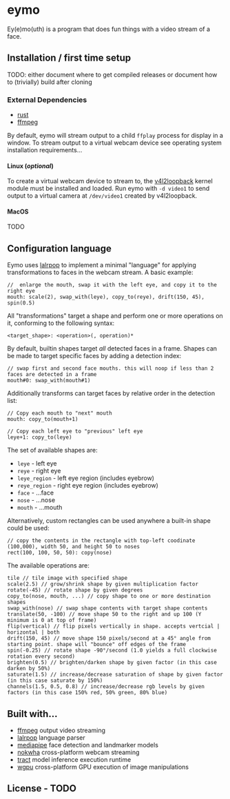 # eymo

Ey(e)mo(uth) is a program that does fun things with a video stream of a face.

## Installation / first time setup

TODO: either document where to get compiled releases or document how
to (trivially) build after cloning

### External Dependencies

- [rust](https://www.rust-lang.org/tools/install)
- [ffmpeg](https://ffmpeg.org/)

By default, eymo will stream output to a child `ffplay` process for
display in a window. To stream output to a virtual webcam device see
operating system installation requirements...

#### Linux (*optional*)

To create a virtual webcam device to stream to, the
[v4l2loopback](https://github.com/v4l2loopback/v4l2loopback) kernel
module must be installed and loaded. Run eymo with `-d video1` to send
output to a virtual camera at `/dev/video1` created by v4l2loopback.

#### MacOS

TODO

## Configuration language

Eymo uses [lalrpop](https://github.com/lalrpop/lalrpop) to implement a
minimal "language" for applying transformations to faces in the webcam
stream. A basic example:
```
//  enlarge the mouth, swap it with the left eye, and copy it to the right eye
mouth: scale(2), swap_with(leye), copy_to(reye), drift(150, 45), spin(0.5)
```

All "transformations" target a shape and perform one or more
operations on it, conforming to the following syntax:

```
<target_shape>: <operation>(, operation)*
```


By default, builtin shapes target _all_ detected faces in a
frame. Shapes can be made to target specific faces by adding a
detection index:

```
// swap first and second face mouths. this will noop if less than 2 faces are detected in a frame
mouth#0: swap_with(mouth#1)
```

Additionally transforms can target faces by relative order in the
detection list:

```
// Copy each mouth to "next" mouth
mouth: copy_to(mouth+1)

// Copy each left eye to "previous" left eye
leye+1: copy_to(leye)
```

The set of available shapes are:

- `leye` - left eye
- `reye` - right eye
- `leye_region` - left eye region (includes eyebrow)
- `reye_region` - right eye region (includes eyebrow)
- `face` - ...face
- `nose` - ...nose
- `mouth` - ...mouth

Alternatively, custom rectangles can be used anywhere a built-in shape
could be used:

```
// copy the contents in the rectangle with top-left coodinate (100,000), width 50, and height 50 to noses
rect(100, 100, 50, 50): copy(nose)
```

The available operations are:

```
tile // tile image with specified shape
scale(2.5) // grow/shrink shape by given multiplication factor
rotate(-45) // rotate shape by given degrees
copy_to(nose, mouth, ...) // copy shape to one or more destination shapes
swap_with(nose) // swap shape contents with target shape contents
translate(50, -100) // move shape 50 to the right and up 100 (Y minimum is 0 at top of frame)
flip(vertical) // flip pixels vertically in shape. accepts vertcial | horizontal | both
drift(150, 45) // move shape 150 pixels/second at a 45° angle from starting point. shape will "bounce" off edges of the frame
spin(-0.25) // rotate shape -90°/second (1.0 yields a full clockwise rotation every second)
brighten(0.5) // brighten/darken shape by given factor (in this case darken by 50%)
saturate(1.5) // increase/decrease saturation of shape by given factor (in this case saturate by 150%)
channels(1.5, 0.5, 0.8) // increase/decrease rgb levels by given factors (in this case 150% red, 50% green, 80% blue)
```


## Built with...

- [ffmpeg](https://ffmpeg.org/) output video streaming
- [lalrpop](https://github.com/lalrpop/lalrpop) language parser
- [mediapipe](https://ai.google.dev/edge/mediapipe/solutions/vision/face_landmarker) face detection and landmarker models
- [nokwha](https://github.com/l1npengtul/nokhwa) cross-platform webcam streaming
- [tract](http://github.com/sonos/tract) model inference execution runtime
- [wgpu](https://github.com/gfx-rs/wgpu) cross-platform GPU execution of image manipulations

## License - TODO
